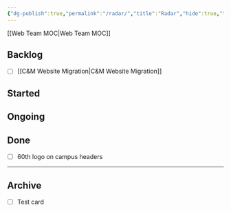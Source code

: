 ```yaml
---
{"dg-publish":true,"permalink":"/radar/","title":"Radar","hide":true,"tags":["work"],"noteIcon":"","created":"2024-09-21T07:42:22.687-07:00","updated":"2024-09-27T08:57:13.764-07:00"}
---
```


[[Web Team MOC\|Web Team MOC]]
## Backlog

- [ ] [[C&M Website Migration\|C&M Website Migration]]


## Started



## Ongoing



## Done

- [ ] 60th logo on campus headers


***

## Archive

- [ ] Test card

